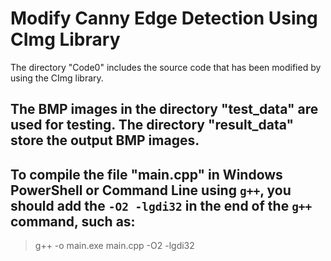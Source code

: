 # Modify Canny Edge Detection Using CImg Library
The directory "Code0" includes the source code that has been modified by using the CImg library.

The BMP images in the directory "test_data" are used for testing. The directory "result_data" store the output BMP images.
---

## To compile the file "main.cpp" in Windows PowerShell or Command Line using `g++`, you should add the `-O2 -lgdi32` in the end of the `g++` command, such as:

> g++ -o main.exe main.cpp -O2 -lgdi32